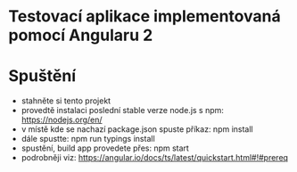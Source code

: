 # Testovací aplikace implementovaná pomocí Angularu 2 

# Spuštění
* stahněte si tento projekt
* provedtě instalaci poslední stable verze node.js s npm: https://nodejs.org/en/
* v místě kde se nachazí package.json spuste příkaz: npm install
* dále spustte: npm run typings install
* spustění, build app provedete přes: npm start
* podrobněji viz: https://angular.io/docs/ts/latest/quickstart.html#!#prereq
